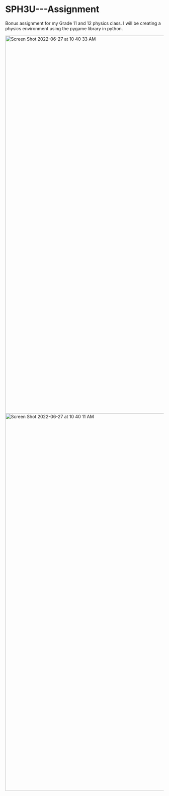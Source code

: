 # SPH3U---Assignment
Bonus assignment for my Grade 11 and 12 physics class. I will be creating a physics environment using the pygame library in python.

<img width="1200" alt="Screen Shot 2022-06-27 at 10 40 33 AM" src="https://user-images.githubusercontent.com/100497443/175967979-95a4e994-779e-4420-85bc-faab74f7a57f.png">
<img width="1200" alt="Screen Shot 2022-06-27 at 10 40 11 AM" src="https://user-images.githubusercontent.com/100497443/175967984-4429a200-d509-4009-bc81-72e41ec649e2.png">
